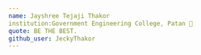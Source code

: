 ```yaml
---
name: Jayshree Tejaji Thakor
institution:Government Engineering College, Patan 🚩 
quote: BE THE BEST.
github_user: JeckyThakor
---
```

